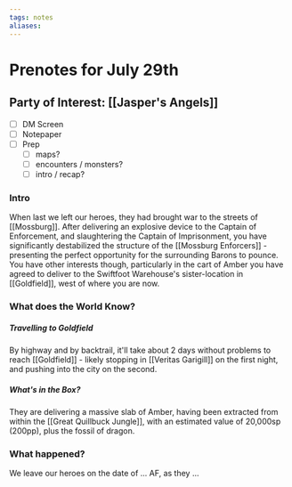 ```yaml
---
tags: notes
aliases:
---
```


# Prenotes for July 29th
## Party of Interest: [[Jasper's Angels]]
- [ ] DM Screen
- [ ] Notepaper
- [ ] Prep
	- [ ] maps?
	- [ ] encounters / monsters?
	- [ ] intro / recap?

### Intro

When last we left our heroes, they had brought war to the streets of [[Mossburg]]. After delivering an explosive device to the Captain of Enforcement, and slaughtering the Captain of Imprisonment, you have significantly destabilized the structure of the [[Mossburg Enforcers]] - presenting the perfect opportunity for the surrounding Barons to pounce. You have other interests though, particularly in the cart of Amber you have agreed to deliver to the Swiftfoot Warehouse's sister-location in [[Goldfield]], west of where you are now.

### What does the World Know?
##### Travelling to Goldfield
By highway and by backtrail, it'll take about 2 days without problems to reach [[Goldfield]] - likely stopping in [[Veritas Garigill]] on the first night, and pushing into the city on the second.

##### What's in the Box?
They are delivering a massive slab of Amber, having been extracted from within the [[Great Quillbuck Jungle]], with an estimated value of 20,000sp (200pp), plus the fossil of dragon.


### What happened?


We leave our heroes on the date of ... AF, as they ...